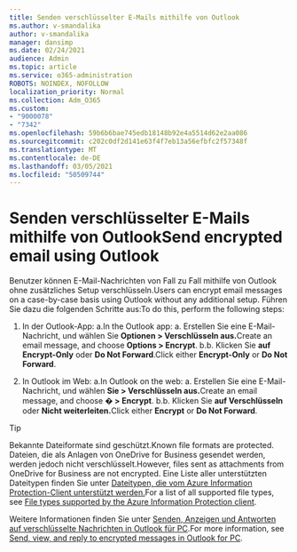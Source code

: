 ```yaml
---
title: Senden verschlüsselter E-Mails mithilfe von Outlook
ms.author: v-smandalika
author: v-smandalika
manager: dansimp
ms.date: 02/24/2021
audience: Admin
ms.topic: article
ms.service: o365-administration
ROBOTS: NOINDEX, NOFOLLOW
localization_priority: Normal
ms.collection: Adm_O365
ms.custom:
- "9000078"
- "7342"
ms.openlocfilehash: 59b6b6bae745edb18148b92e4a5514d62e2aa086
ms.sourcegitcommit: c202c0df2d141e63f4f7eb13a56efbfc2f57348f
ms.translationtype: MT
ms.contentlocale: de-DE
ms.lasthandoff: 03/05/2021
ms.locfileid: "50509744"
---
```

# <a name="send-encrypted-email-using-outlook"></a><span data-ttu-id="346d1-102">Senden verschlüsselter E-Mails mithilfe von Outlook</span><span class="sxs-lookup"><span data-stu-id="346d1-102">Send encrypted email using Outlook</span></span>

<span data-ttu-id="346d1-103">Benutzer können E-Mail-Nachrichten von Fall zu Fall mithilfe von Outlook ohne zusätzliches Setup verschlüsseln.</span><span class="sxs-lookup"><span data-stu-id="346d1-103">Users can encrypt email messages on a case-by-case basis using Outlook without any additional setup.</span></span> <span data-ttu-id="346d1-104">Führen Sie dazu die folgenden Schritte aus:</span><span class="sxs-lookup"><span data-stu-id="346d1-104">To do this, perform the following steps:</span></span>

1. <span data-ttu-id="346d1-105">In der Outlook-App: a.</span><span class="sxs-lookup"><span data-stu-id="346d1-105">In the Outlook app: a.</span></span> <span data-ttu-id="346d1-106">Erstellen Sie eine E-Mail-Nachricht, und wählen Sie **Optionen > Verschlüsseln aus.**</span><span class="sxs-lookup"><span data-stu-id="346d1-106">Create an email message, and choose **Options > Encrypt**.</span></span> 
    <span data-ttu-id="346d1-107">b.</span><span class="sxs-lookup"><span data-stu-id="346d1-107">b.</span></span> <span data-ttu-id="346d1-108">Klicken Sie **auf Encrypt-Only** oder **Do Not Forward**.</span><span class="sxs-lookup"><span data-stu-id="346d1-108">Click either **Encrypt-Only** or **Do Not Forward**.</span></span>

2. <span data-ttu-id="346d1-109">In Outlook im Web: a.</span><span class="sxs-lookup"><span data-stu-id="346d1-109">In Outlook on the web: a.</span></span> <span data-ttu-id="346d1-110">Erstellen Sie eine E-Mail-Nachricht, und wählen **Sie > Verschlüsseln aus.**</span><span class="sxs-lookup"><span data-stu-id="346d1-110">Create an email message, and choose **� > Encrypt**.</span></span>
    <span data-ttu-id="346d1-111">b.</span><span class="sxs-lookup"><span data-stu-id="346d1-111">b.</span></span> <span data-ttu-id="346d1-112">Klicken Sie **auf Verschlüsseln** oder **Nicht weiterleiten.**</span><span class="sxs-lookup"><span data-stu-id="346d1-112">Click either **Encrypt** or **Do Not Forward**.</span></span>

> [!TIP]
> <span data-ttu-id="346d1-113">Bekannte Dateiformate sind geschützt.</span><span class="sxs-lookup"><span data-stu-id="346d1-113">Known file formats are protected.</span></span> <span data-ttu-id="346d1-114">Dateien, die als Anlagen von OneDrive for Business gesendet werden, werden jedoch nicht verschlüsselt.</span><span class="sxs-lookup"><span data-stu-id="346d1-114">However, files sent as attachments from OneDrive for Business are not encrypted.</span></span> <span data-ttu-id="346d1-115">Eine Liste aller unterstützten Dateitypen finden Sie unter [Dateitypen, die vom Azure Information Protection-Client unterstützt werden.](https://docs.microsoft.com/azure/information-protection/rms-client/client-admin-guide-file-types)</span><span class="sxs-lookup"><span data-stu-id="346d1-115">For a list of all supported file types, see [File types supported by the Azure Information Protection client](https://docs.microsoft.com/azure/information-protection/rms-client/client-admin-guide-file-types).</span></span>

<span data-ttu-id="346d1-116">Weitere Informationen finden Sie unter [Senden, Anzeigen und Antworten auf verschlüsselte Nachrichten in Outlook für PC](https://support.microsoft.com/topic/send-view-and-reply-to-encrypted-messages-in-outlook-for-pc-eaa43495-9bbb-4fca-922a-df90dee51980).</span><span class="sxs-lookup"><span data-stu-id="346d1-116">For more information, see [Send, view, and reply to encrypted messages in Outlook for PC](https://support.microsoft.com/topic/send-view-and-reply-to-encrypted-messages-in-outlook-for-pc-eaa43495-9bbb-4fca-922a-df90dee51980).</span></span>



